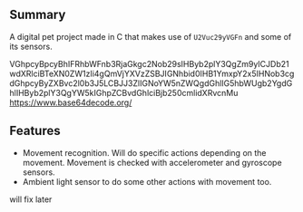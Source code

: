 ## Summary

A digital pet project made in C that makes use of `U2Vuc29yVGFn` and some of its sensors. 

VGhpcyBpcyBhIFRhbWFnb3RjaGkgc2Nob29sIHByb2plY3QgZm9yICJDb21wdXRlciBTeXN0ZW1zIi4gQmVjYXVzZSBJIGNhbid0IHB1YmxpY2x5IHNob3cgdGhpcyByZXBvc2l0b3J5LCBJJ3ZlIGNoYW5nZWQgdGhlIG5hbWUgb2YgdGhlIHByb2plY3QgYW5kIGhpZCBvdGhlciBjb250cmlidXRvcnMu
https://www.base64decode.org/

## Features
- Movement recognition. Will do specific actions depending on the movement. Movement is checked with accelerometer and gyroscope sensors.
- Ambient light sensor to do some other actions with movement too.


will fix later
